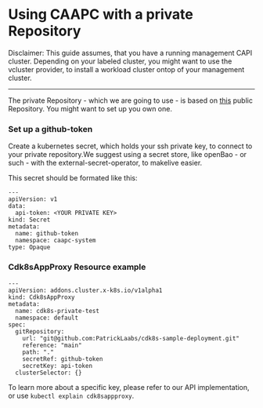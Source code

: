 # Using CAAPC with a private Repository

Disclaimer:
This guide assumes, that you have a running management CAPI cluster.
Depending on your labeled cluster, you might want to use the vcluster provider, to install a workload cluster ontop of your management cluster.

---
The private Repository - which we are going to use - is based on [this](https://github.com/PatrickLaabs/cdk8s-sample-deployment-public) public Repository. 
You might want to set up you own one.

### Set up a github-token

Create a kubernetes secret, which holds your ssh private key, to connect to your private repository.We suggest using a secret store, like openBao - or such - with the external-secret-operator, to makelive easier.

This secret should be formated like this:

```
---
apiVersion: v1
data:
  api-token: <YOUR PRIVATE KEY> 
kind: Secret
metadata:
  name: github-token
  namespace: caapc-system
type: Opaque

```

### Cdk8sAppProxy Resource example
```
---
apiVersion: addons.cluster.x-k8s.io/v1alpha1
kind: Cdk8sAppProxy
metadata:
  name: cdk8s-private-test
  namespace: default
spec:
  gitRepository:
    url: "git@github.com:PatrickLaabs/cdk8s-sample-deployment.git" 
    reference: "main"
    path: "."
    secretRef: github-token
    secretKey: api-token
  clusterSelector: {}

```

To learn more about a specific key, please refer to our API implementation, or use `kubectl explain cdk8sappproxy`.

